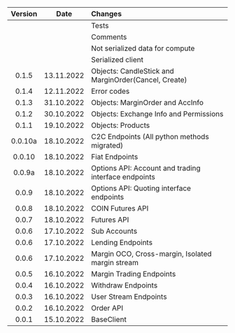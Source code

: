 
| Version |    Date    | Changes                                              |
|:-------:|:----------:|:-----------------------------------------------------|
|         |            | Tests                                                |
|         |            | Comments                                             |
|         |            | Not serialized data for compute                      |
|         |            | Serialized client                                    |
|  0.1.5  | 13.11.2022 | Objects: CandleStick and MarginOrder(Cancel, Create) |
|  0.1.4  | 12.11.2022 | Error codes                                          |
|  0.1.3  | 31.10.2022 | Objects: MarginOrder and AccInfo                     |
|  0.1.2  | 30.10.2022 | Objects: Exchange Info and Permissions               |
|  0.1.1  | 19.10.2022 | Objects: Products                                    |
| 0.0.10a | 18.10.2022 | C2C Endpoints  (All python methods migrated)         |
| 0.0.10  | 18.10.2022 | Fiat Endpoints                                       |
| 0.0.9a  | 18.10.2022 | Options API: Account and trading interface endpoints |
|  0.0.9  | 18.10.2022 | Options API: Quoting interface endpoints             |
|  0.0.8  | 18.10.2022 | COIN Futures API                                     |
|  0.0.7  | 18.10.2022 | Futures API                                          |
|  0.0.6  | 17.10.2022 | Sub Accounts                                         |
|  0.0.6  | 17.10.2022 | Lending Endpoints                                    |
|  0.0.6  | 17.10.2022 | Margin OCO, Cross-margin, Isolated margin stream     |
|  0.0.5  | 16.10.2022 | Margin Trading Endpoints                             |
|  0.0.4  | 16.10.2022 | Withdraw Endpoints                                   |
|  0.0.3  | 16.10.2022 | User Stream Endpoints                                |
|  0.0.2  | 16.10.2022 | Order API                                            |
|  0.0.1  | 15.10.2022 | BaseClient                                           |

